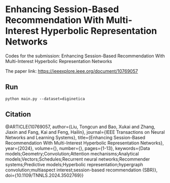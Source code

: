 # Enhancing Session-Based Recommendation With Multi-Interest Hyperbolic Representation Networks

Codes for the submission: Enhancing Session-Based Recommendation With Multi-Interest Hyperbolic Representation Networks

The paper link: https://ieeexplore.ieee.org/document/10769057

## Run
`python main.py --dataset=diginetica` 

## Citation
@ARTICLE{10769057,
  author={Liu, Tongcun and Bao, Xukai and Zhang, Jiaxin and Fang, Kai and Feng, Hailin},
  journal={IEEE Transactions on Neural Networks and Learning Systems}, 
  title={Enhancing Session-Based Recommendation With Multi-Interest Hyperbolic Representation Networks}, 
  year={2024},
  volume={},
  number={},
  pages={1-13},
  keywords={Data models;Geometry;Convolution;Attention mechanisms;Analytical models;Vectors;Schedules;Recurrent neural networks;Recommender systems;Predictive models;Hyperbolic representation;hypergraph convolution;multiaspect interest;session-based recommendation (SBR)},
  doi={10.1109/TNNLS.2024.3502769}}
